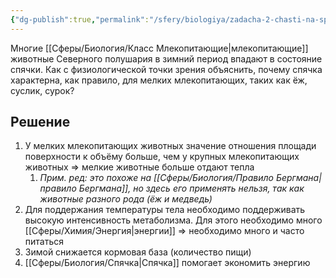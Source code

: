 ```yaml
---
{"dg-publish":true,"permalink":"/sfery/biologiya/zadacha-2-chasti-na-spyachku-melkih-mlekopitayushhih/","tags":["Экология"]}
---
```


Многие [[Сферы/Биология/Класс Млекопитающие\|млекопитающие]] животные Северного полушария в зимний период впадают в состояние спячки. Как с физиологической точки зрения объяснить, почему спячка характерна, как правило, для мелких млекопитающих, таких как ёж, суслик, сурок?
## Решение 
1. У мелких млекопитающих животных значение отношения площади поверхности к объёму больше, чем у крупных млекопитающих животных => мелкие животные больше отдают тепла 
	1. *Прим. ред: это похоже на [[Сферы/Биология/Правило Бергмана\|правило Бергмана]], но здесь его применять нельзя, так как животные разного рода (ёж и медведь)*
2. Для поддержания температуры тела необходимо поддерживать высокую интенсивность метаболизма. Для этого необходимо много [[Сферы/Химия/Энергия\|энергии]] => необходимо много и часто питаться 
3. Зимой снижается кормовая база (количество пищи)
4. [[Сферы/Биология/Спячка\|Спячка]] помогает экономить энергию 